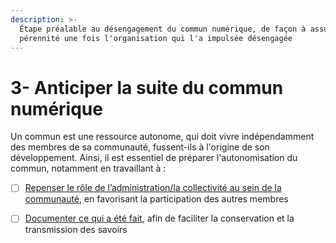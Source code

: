 ```yaml
---
description: >-
  Étape préalable au désengagement du commun numérique, de façon à assurer sa
  pérennité une fois l'organisation qui l'a impulsée désengagée
---
```


# 3- Anticiper la suite du commun numérique

Un commun est une ressource autonome, qui doit vivre indépendamment des membres de sa communauté, fussent-ils à l'origine de son développement. Ainsi, il est essentiel de préparer l'autonomisation du commun, notamment en travaillant à : 

* [ ] [Repenser le rôle de l’administration/la collectivité au sein de la communauté](3-1-repenser-le-role-de-l-administration.md), en favorisant la participation des autres membres
* [ ] [Documenter ce qui a été fait](3-2-documenter.md), afin de faciliter la conservation et la transmission des savoirs

